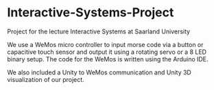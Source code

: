 # Interactive-Systems-Project
Project for the lecture Interactive Systems at Saarland University

We use a WeMos micro controller to input morse code via a button or capacitive touch sensor and output it using a rotating servo or a 8 LED binary setup.
The code for the WeMos is written using the Arduino IDE.

We also included a Unity to WeMos communication and Unity 3D visualization of our project.
